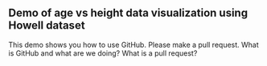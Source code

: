 ## Demo of age vs height data visualization using Howell dataset
This demo shows you how to use GitHub.  Please make a pull request.
What is GitHub and what are we doing?
What is a pull request?
